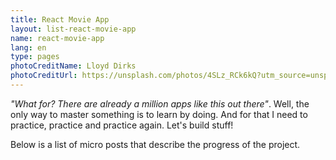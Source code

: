 ```yaml
---
title: React Movie App
layout: list-react-movie-app
name: react-movie-app
lang: en
type: pages
photoCreditName: Lloyd Dirks
photoCreditUrl: https://unsplash.com/photos/4SLz_RCk6kQ?utm_source=unsplash&utm_medium=referral&utm_content=creditCopyText
---
```


*"What for? There are already a million apps like this out there"*. Well, the only way to master something is to learn by doing. And for that I need to practice, practice and practice again. Let's build stuff!  

Below is a list of micro posts that describe the progress of the project. 
